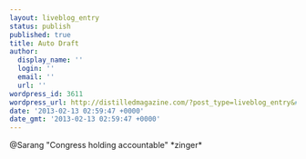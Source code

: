 ```yaml
---
layout: liveblog_entry
status: publish
published: true
title: Auto Draft
author:
  display_name: ''
  login: ''
  email: ''
  url: ''
wordpress_id: 3611
wordpress_url: http://distilledmagazine.com/?post_type=liveblog_entry&#038;p=3611
date: '2013-02-13 02:59:47 +0000'
date_gmt: '2013-02-13 02:59:47 +0000'
---
```

<p>@Sarang "Congress holding accountable" *zinger*</p>
